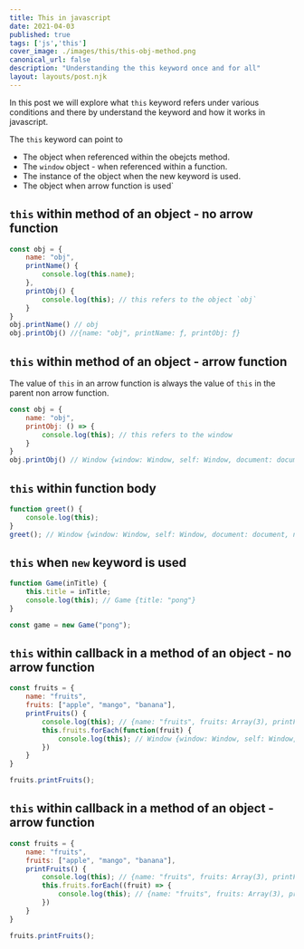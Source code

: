 ```yaml
---
title: This in javascript
date: 2021-04-03
published: true
tags: ['js','this']
cover_image: ./images/this/this-obj-method.png
canonical_url: false
description: "Understanding the this keyword once and for all"
layout: layouts/post.njk
---
```


In this post we will explore what `this` keyword refers under various conditions and there by understand the keyword and how it works in javascript.

The `this` keyword can point to
* The object when referenced within the obejcts method.
* The `window` object - when referenced within a function.
* The instance of the object when the new keyword is used.
* The object when arrow function is used`

## `this` within method of an object - no arrow function

```js
const obj = {
    name: "obj",
    printName() {
        console.log(this.name);
    },
    printObj() {
        console.log(this); // this refers to the object `obj`
    }
}
obj.printName() // obj
obj.printObj() //{name: "obj", printName: ƒ, printObj: ƒ}
```
## `this` within method of an object - arrow function

The value of `this` in an arrow function is always the value of `this` in the parent non arrow function.

```js
const obj = {
    name: "obj",
    printObj: () => {
        console.log(this); // this refers to the window
    }
}
obj.printObj() // Window {window: Window, self: Window, document: document, name: "", location: Location, …}
```

## `this` within function body

```js
function greet() {
    console.log(this);
}
greet(); // Window {window: Window, self: Window, document: document, name: "", location: Location, …}
```
## `this` when `new` keyword is used

```js
function Game(inTitle) {
    this.title = inTitle;
    console.log(this); // Game {title: "pong"}
}

const game = new Game("pong");
```
## `this` within callback in a method of an object - no arrow function

```js
const fruits = {
    name: "fruits",
    fruits: ["apple", "mango", "banana"],
    printFruits() {
        console.log(this); // {name: "fruits", fruits: Array(3), printFruits: ƒ}
        this.fruits.forEach(function(fruit) {
            console.log(this); // Window {window: Window, self: Window, document: document, name: "", location: Location, …} * 3 times
        })
    }
}

fruits.printFruits();
```
## `this` within callback in a method of an object - arrow function

```js
const fruits = {
    name: "fruits",
    fruits: ["apple", "mango", "banana"],
    printFruits() {
        console.log(this); // {name: "fruits", fruits: Array(3), printFruits: ƒ}
        this.fruits.forEach((fruit) => {
            console.log(this); // {name: "fruits", fruits: Array(3), printFruits: ƒ} * 3 times
        })
    }
}

fruits.printFruits();
```
